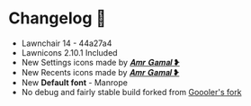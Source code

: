 # Changelog 🎉

- Lawnchair 14 - 44a27a4
- Lawnicons 2.10.1 Included
- New Settings icons made by [𝑨𝒎𝒓 𝑮𝒂𝒎𝒂𝒍 ❥](https://t.me/AMRGAMAL1)
- New Recents icons made by [𝑨𝒎𝒓 𝑮𝒂𝒎𝒂𝒍 ❥](https://t.me/AMRGAMAL1)
- New **Default font** - Manrope
- No debug and fairly stable build forked from [Goooler's fork](https://github.com/Goooler/LawnchairRelease)